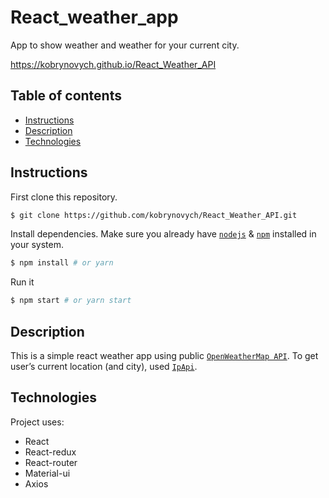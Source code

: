 # React_weather_app

App to show weather and weather for your current city.

https://kobrynovych.github.io/React_Weather_API

## Table of contents
* [Instructions](#Instructions)
* [Description](#Description)
* [Technologies](#Technologies)


## Instructions

First clone this repository.
```bash
$ git clone https://github.com/kobrynovych/React_Weather_API.git
```

Install dependencies. Make sure you already have [`nodejs`](https://nodejs.org/en/) & [`npm`](https://www.npmjs.com/) installed in your system.
```bash
$ npm install # or yarn
```

Run it
```bash
$ npm start # or yarn start
```

## Description
This is a simple react weather app using public [`OpenWeatherMap API`](https://openweathermap.org/api).
To get user’s current location (and city), used [`IpApi`](https://ipapi.co/api).


## Technologies
Project uses:
* React
* React-redux
* React-router
* Material-ui
* Axios
